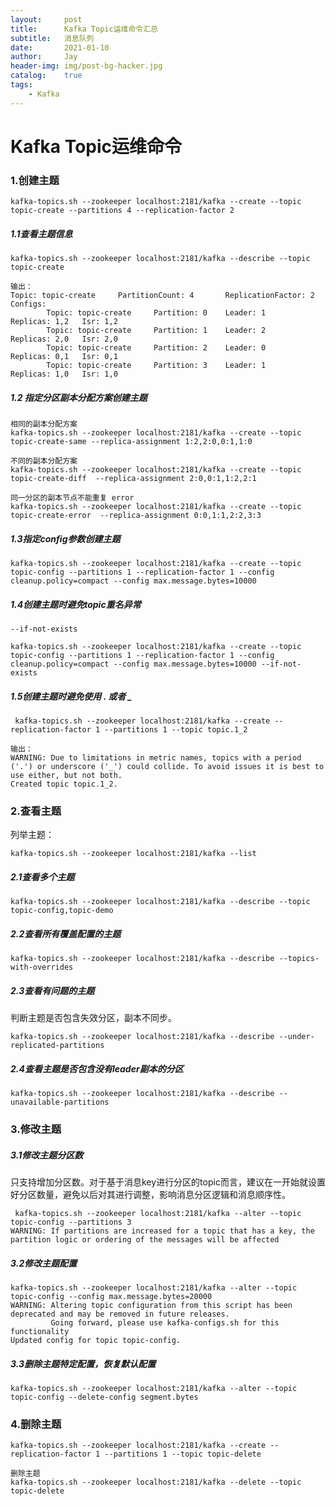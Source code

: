 ```yaml
---
layout:     post 
title:      Kafka Topic运维命令汇总
subtitle:   消息队列 
date:       2021-01-10 
author:     Jay 
header-img: img/post-bg-hacker.jpg 
catalog:    true 
tags:
    - Kafka
---
```


# Kafka Topic运维命令

### 1.创建主题
```shell
kafka-topics.sh --zookeeper localhost:2181/kafka --create --topic topic-create --partitions 4 --replication-factor 2
```
##### 1.1查看主题信息
```shell
kafka-topics.sh --zookeeper localhost:2181/kafka --describe --topic topic-create

输出：
Topic: topic-create     PartitionCount: 4       ReplicationFactor: 2    Configs:
        Topic: topic-create     Partition: 0    Leader: 1       Replicas: 1,2   Isr: 1,2
        Topic: topic-create     Partition: 1    Leader: 2       Replicas: 2,0   Isr: 2,0
        Topic: topic-create     Partition: 2    Leader: 0       Replicas: 0,1   Isr: 0,1
        Topic: topic-create     Partition: 3    Leader: 1       Replicas: 1,0   Isr: 1,0
```
##### 1.2 指定分区副本分配方案创建主题
```shell
相同的副本分配方案
kafka-topics.sh --zookeeper localhost:2181/kafka --create --topic topic-create-same --replica-assignment 1:2,2:0,0:1,1:0

不同的副本分配方案
kafka-topics.sh --zookeeper localhost:2181/kafka --create --topic topic-create-diff  --replica-assignment 2:0,0:1,1:2,2:1

同一分区的副本节点不能重复 error
kafka-topics.sh --zookeeper localhost:2181/kafka --create --topic topic-create-error  --replica-assignment 0:0,1:1,2:2,3:3
```
##### 1.3指定config参数创建主题
```shell
kafka-topics.sh --zookeeper localhost:2181/kafka --create --topic topic-config --partitions 1 --replication-factor 1 --config cleanup.policy=compact --config max.message.bytes=10000
```
##### 1.4创建主题时避免topic重名异常
`--if-not-exists`
```shell
kafka-topics.sh --zookeeper localhost:2181/kafka --create --topic topic-config --partitions 1 --replication-factor 1 --config cleanup.policy=compact --config max.message.bytes=10000 --if-not-exists
```
##### 1.5创建主题时避免使用 . 或者 _
```shell
 kafka-topics.sh --zookeeper localhost:2181/kafka --create --replication-factor 1 --partitions 1 --topic topic.1_2

输出：
WARNING: Due to limitations in metric names, topics with a period ('.') or underscore ('_') could collide. To avoid issues it is best to use either, but not both.
Created topic topic.1_2.
```
### 2.查看主题
列举主题：
```shell
kafka-topics.sh --zookeeper localhost:2181/kafka --list
```
##### 2.1查看多个主题
```shell
kafka-topics.sh --zookeeper localhost:2181/kafka --describe --topic topic-config,topic-demo
```
##### 2.2查看所有覆盖配置的主题
```shell
kafka-topics.sh --zookeeper localhost:2181/kafka --describe --topics-with-overrides
```
##### 2.3查看有问题的主题
判断主题是否包含失效分区，副本不同步。
```shell
kafka-topics.sh --zookeeper localhost:2181/kafka --describe --under-replicated-partitions
```
##### 2.4查看主题是否包含没有leader副本的分区
```shell
kafka-topics.sh --zookeeper localhost:2181/kafka --describe --unavailable-partitions
```
### 3.修改主题
##### 3.1修改主题分区数
只支持增加分区数。对于基于消息key进行分区的topic而言，建议在一开始就设置好分区数量，避免以后对其进行调整，影响消息分区逻辑和消息顺序性。
```shell
 kafka-topics.sh --zookeeper localhost:2181/kafka --alter --topic topic-config --partitions 3
WARNING: If partitions are increased for a topic that has a key, the partition logic or ordering of the messages will be affected
```
##### 3.2修改主题配置
```shell
kafka-topics.sh --zookeeper localhost:2181/kafka --alter --topic topic-config --config max.message.bytes=20000
WARNING: Altering topic configuration from this script has been deprecated and may be removed in future releases.
         Going forward, please use kafka-configs.sh for this functionality
Updated config for topic topic-config.
```
##### 3.3删除主题特定配置，恢复默认配置
```shell
kafka-topics.sh --zookeeper localhost:2181/kafka --alter --topic topic-config --delete-config segment.bytes
```
### 4.删除主题
```shell
kafka-topics.sh --zookeeper localhost:2181/kafka --create --replication-factor 1 --partitions 1 --topic topic-delete

删除主题
kafka-topics.sh --zookeeper localhost:2181/kafka --delete --topic topic-delete
```




